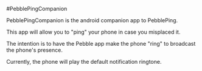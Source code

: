 #PebblePingCompanion

PebblePingCompanion is the android companion app to PebblePing.

This app will allow you to "ping" your phone in case you misplaced it.

The intention is to have the Pebble app make the phone "ring" to broadcast the 
phone's presence.

Currently, the phone will play the default notification ringtone.
